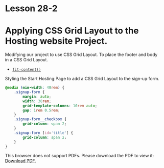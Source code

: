# Lesson 28-2

# Applying CSS Grid Layout to the Hosting website Project.

Modifying our project to use CSS Grid Layout. To place the footer and body in a CSS Grid Layout.

- [`fit-content()`](https://developer.mozilla.org/en-US/docs/Web/CSS/fit-content_function)

Styling the Start Hosting Page to add a CSS Grid Layout to the sign-up form.

```CSS
@media (min-width: 40rem) {
	.signup-form {
		margin: auto;
		width: 30rem;
		grid-template-columns: 10rem auto;
		gap: 1rem 0.5rem;
	}
	.signup-form__checkbox {
		grid-column: span 2;
	}
	.signup-form [id='title'] {
		grid-column: span 2;
	}
}
```

<p>This browser does not support PDFs. Please download the PDF to view it: <a href="css-grid.pdf">Download PDF</a>.</p></embed>
